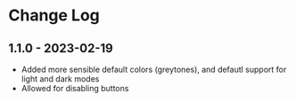 # Change Log

## 1.1.0 - 2023-02-19

- Added more sensible default colors (greytones), and defautl support for light and dark modes
- Allowed for disabling buttons
